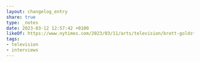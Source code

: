 ```yaml
---
layout: changelog_entry
share: true
type: _notes
date: 2023-03-12 12:57:42 +0100
likeOf: https://www.nytimes.com/2023/03/11/arts/television/brett-goldstein-ted-lasso-hercules.html
tags:
- television
- interviews
---
```

